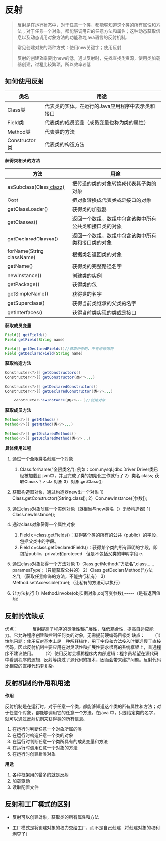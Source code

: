 # 反射

>  反射是在运行状态中，对于任意一个类，都能够知道这个类的所有属性和方法；对于任意一个对象，都能够调用它的任意方法和属性；这种动态获取信息以及动态调用对象方法的功能称为java语言的反射机制。
>
>  
>
>  常见创建对象的两种方式：使用new关键字；使用反射
>
>  反射的创建效率要比new的低，通过反射时，先找查找类资源，使用类加载器创建，过程比较繁琐，所以效率较低



## 如何使用反射

| 类名          | 用途                                             |
| ------------- | ------------------------------------------------ |
| Class类       | 代表类的实体，在运行的Java应用程序中表示类和接口 |
| Field类       | 代表类的成员变量（成员变量也称为类的属性）       |
| Method类      | 代表类的方法                                     |
| Constructor类 | 代表类的构造方法                                 |

**获得类相关的方法**

| 方法                       | 用途                                                   |
| -------------------------- | ------------------------------------------------------ |
| asSubclass(Class<U> clazz) | 把传递的类的对象转换成代表其子类的对象                 |
| Cast                       | 把对象转换成代表类或是接口的对象                       |
| getClassLoader()           | 获得类的加载器                                         |
| getClasses()               | 返回一个数组，数组中包含该类中所有公共类和接口类的对象 |
| getDeclaredClasses()       | 返回一个数组，数组中包含该类中所有类和接口类的对象     |
| forName(String className)  | 根据类名返回类的对象                                   |
| getName()                  | 获得类的完整路径名字                                   |
| newInstance()              | 创建类的实例                                           |
| getPackage()               | 获得类的包                                             |
| getSimpleName()            | 获得类的名字                                           |
| getSuperclass()            | 获得当前类继承的父类的名字                             |
| getInterfaces()            | 获得当前类实现的类或是接口                             |

**获取成员变量**

```java
Field[] getFields()
Field getField(String name)  
    
Field[] getDeclaredFields()//获取所有的，不考虑修饰符
Field getDeclaredField(String name) 
```

**获取构造方法**

```java
Constructer<?>[] getConstructors()
Constructer<?>[] getConstructor(类<?>...)
    
Constructer<?>[] getDeclaredConstructors()
Constructer<?>[] getDeclaredConstructor(类<?>...)    
    
    constructor.newInstance(类<?>...)//创建对象
```

**获取成员方法**

```java
Method<?>[] getMethods()
Method<?>[] getMethod(类<?>...)
    
Method<?>[] getDeclaredMethods()
Method<?>[] getDeclaredMethod(类<?>...)   
```



**具体使用过程**

1. 通过一个全限类名创建一个对象
   1)   Class.forName(“全限类名”); 例如：com.mysql.jdbc.Driver Driver类已经被加载到 jvm中，并且完成了类的初始化工作就行了
   2）类名.class; 获取Class<？> clz 对象
   3）对象.getClass();

2. 获取构造器对象，通过构造器new出一个对象
   1）Class.getConstructor([String.class]);
   2）Con.newInstance([参数]);

3. 通过class对象创建一个实例对象（就相当与new类名（）无参构造器)
   1）Class.newInstance();

4. 通过class对象获得一个属性对象
   1)  Field c=class.getFields()：获得某个类的所有的公共（public）的字段，包括父类中的字段。
   2)  Field c=class.getDeclaredFields()：获得某个类的所有声明的字段，即包括public、private和proteced，但是不包括父类的申明字段 e.
5. 通过class对象获得一个方法对象
   1）Class.getMethod(“方法名”,class……parameaType);（只能获取公共的）
   2）Class.getDeclareMethod(“方法名”);（获取任意修饰的方法，不能执行私有）
   3）Method.setAccessible(true);（让私有的方法可以执行）
6. 让方法执行
   1）Method.invoke(obj实例对象,obj可变参数);-----（是有返回值的）



## 反射的优缺点

优点：
　　　反射提高了程序的灵活性和扩展性，降低耦合性，提高自适应能力。它允许程序创建和控制任何类的对象，无需提前硬编码目标类
缺点：
　　（1）性能问题：使用反射基本上是一种解释操作，用于字段和方法接入时要远慢于直接代码。因此反射机制主要应用在对灵活性和扩展性要求很高的系统框架上，普通程序不建议使用。
　　（2）使用反射会模糊程序内内部逻辑：程序员希望在源代码中看到程序的逻辑，反射等绕过了源代码的技术，因而会带来维护问题。反射代码比相应的直接代码更复杂。





## 反射机制的作用和用途

**作用**

反射机制是在运行时，对于任意一个类，都能够知道这个类的所有属性和方法；对于任意个对象，都能够调用它的任意一个方法。在java 中，只要给定类的名字，就可以通过反射机制来获得类的所有信息。

1. 在运行时判断任意一个对象所属的类
2. 在运行时构造任意一个类的对象
3. 在运行时判断任意一个类所具有的成员变量和方法
4. 在运行时调用任意一个对象的方法
5. 在运行时创建新类对象

**用途**

1. 各种框架用的最多的就是反射
2. 加载驱动
3. 读取配置文件



## 反射和工厂模式的区别

- 反射可以创建对象，获取类的所有属性和方法

- 工厂模式是将创建对象的权力交给工厂，而不是自己创建（将创建对象的权利剥夺了）

